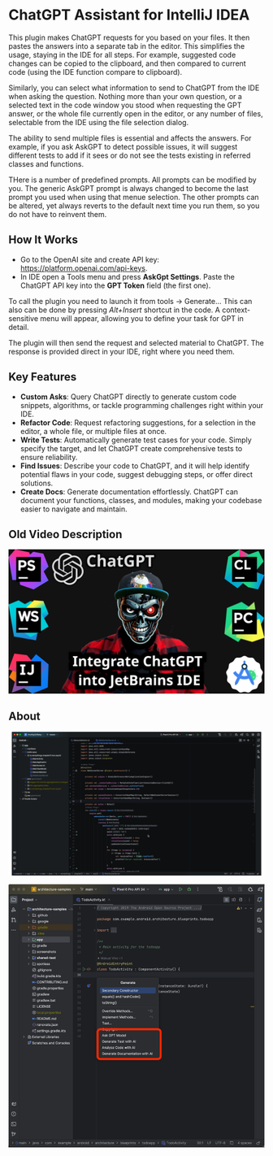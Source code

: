 # ChatGPT Assistant for IntelliJ IDEA

This plugin makes ChatGPT requests for you based on your files. It then pastes the answers into a separate tab in the editor.
This simplifies the usage, staying in the IDE for all steps. For example, suggested code changes can be copied to the clipboard,
and then compared to current code (using the IDE function compare to clipboard).

Similarly, you can select what information to send to ChatGPT from the IDE when asking the question. Nothing more than your own question, or a selected text in
the code window you stood when requesting the GPT answer, or the whole file currently open in the editor, or any number of files,
selectable from the IDE using the file selection dialog.

The ability to send multiple files is essential and affects the answers. For example, if you ask AskGPT to detect possible issues, it will suggest
different tests to add if it sees or do not see the tests existing in referred classes and functions.

THere is a number of predefined prompts. All prompts can be modified by you. The generic AskGPT prompt is always changed to become the last prompt you used
when using that menue selection. The other prompts can be altered, yet always reverts to the default next time you run them, so you do not have to reinvent them.

## How It Works

*  Go to the OpenAI site and create API key: <a href="https://platform.openai.com/api-keys">https://platform.openai.com/api-keys</a>.
* In IDE open a Tools menu and press <b>AskGpt Settings</b>. Paste the ChatGPT API key into the <b>GPT Token</b> field (the first one).

To call the plugin you need to launch it from tools -> Generate... This can also can be done by pressing *Alt+Insert* shortcut in the code.
A context-sensitive menu will appear, allowing you to define your task for GPT in detail.

The plugin will then send the request and selected material to ChatGPT. The response is provided direct in your IDE, right where you need them.

## Key Features
* **Custom Asks**: Query ChatGPT directly to generate custom code snippets, algorithms, or tackle programming challenges right within your IDE.
* **Refactor Code**: Request refactoring suggestions, for a selection in the editor, a whole file, or multiple files at once.
* **Write Tests**: Automatically generate test cases for your code. Simply specify the target, and let ChatGPT create comprehensive tests to ensure reliability.
* **Find Issues**: Describe your code to ChatGPT, and it will help identify potential flaws in your code, suggest debugging steps, or offer direct solutions.
* **Create Docs**: Generate documentation effortlessly. ChatGPT can document your functions, classes, and modules, making your codebase easier to navigate and maintain.

## Old Video Description
[![Watch the video](/images/thumbnail.png)](https://youtu.be/4i7ql-CZRkw)

## About
![Screenshot1](/images/animation.webp)

![Screenshot3](/images/image2.png)